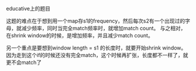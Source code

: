 educative上的题目

这题的难点在于想到用一个map存s1的frequency，然后每次s2有一个出现过的字母，就减少频率，同时当完全match频率时，就增加match count。
与之相对，在shrink window的时候，是增加频率，并且减少match count。

另一个重点是要想到window length = s1 的长度时，就要开始shrink window。因为走到这个if的时候还没有完全match，这个时候再扩张，长度都不一样了，就更不会match了
